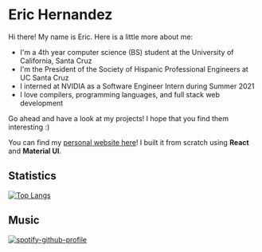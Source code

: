 # Eric Hernandez

Hi there! My name is Eric. Here is a little more about me:

- I'm a 4th year computer science (BS) student at the University of California, Santa Cruz
- I'm the President of the Society of Hispanic Professional Engineers at UC Santa Cruz
- I interned at NVIDIA as a Software Engineer Intern during Summer 2021
- I love compilers, programming languages, and full stack web development

Go ahead and have a look at my projects! I hope that you find them interesting :)

You can find my [personal website here](https://eric-hdez.github.io)! I built it from scratch using **React** and **Material UI**.

## Statistics

[![Top Langs](https://github-readme-stats.vercel.app/api/top-langs/?username=eric-hdez&layout=compact&theme=tokyonight)](https://github.com/anuraghazra/github-readme-stats)

## Music

[![spotify-github-profile](https://spotify-github-profile.vercel.app/api/view?uid=12169476305&cover_image=false&theme=default&bar_color=53b14f&bar_color_cover=false)](https://spotify-github-profile.vercel.app/api/view?uid=12169476305&redirect=true)

<!--
some ideas to flesh it out in the future:

- 🔭 I’m currently working on ...
- 🌱 I’m currently learning ...
- 👯 I’m looking to collaborate on ...
- 🤔 I’m looking for help with ...
- 💬 Ask me about ...
- 📫 How to reach me: ...
- 😄 Pronouns: ...
- ⚡ Fun fact: ...
-->
